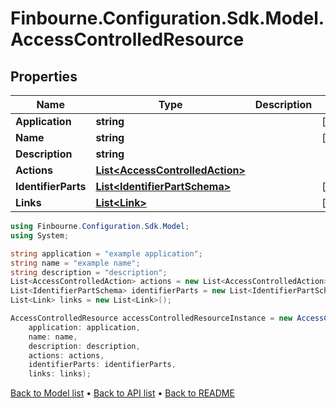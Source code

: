 # Finbourne.Configuration.Sdk.Model.AccessControlledResource

## Properties

Name | Type | Description | Notes
------------ | ------------- | ------------- | -------------
**Application** | **string** |  | [optional] 
**Name** | **string** |  | [optional] 
**Description** | **string** |  | 
**Actions** | [**List&lt;AccessControlledAction&gt;**](AccessControlledAction.md) |  | 
**IdentifierParts** | [**List&lt;IdentifierPartSchema&gt;**](IdentifierPartSchema.md) |  | [optional] 
**Links** | [**List&lt;Link&gt;**](Link.md) |  | [optional] 

```csharp
using Finbourne.Configuration.Sdk.Model;
using System;

string application = "example application";
string name = "example name";
string description = "description";
List<AccessControlledAction> actions = new List<AccessControlledAction>();
List<IdentifierPartSchema> identifierParts = new List<IdentifierPartSchema>();
List<Link> links = new List<Link>();

AccessControlledResource accessControlledResourceInstance = new AccessControlledResource(
    application: application,
    name: name,
    description: description,
    actions: actions,
    identifierParts: identifierParts,
    links: links);
```

[Back to Model list](../README.md#documentation-for-models) &#8226; [Back to API list](../README.md#documentation-for-api-endpoints) &#8226; [Back to README](../README.md)
